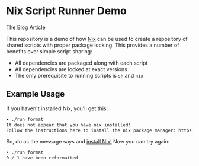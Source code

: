 # Nix Script Runner Demo

[The Blog Article](https://theviking.tech/devops/nix-scripting/)

This repository is a demo of how [Nix](https://nixos.org/) can be used to create a repository of shared scripts with proper
package locking. This provides a number of benefits over simple script sharing:

- All dependencies are packaged along with each script
- All dependencies are locked at exact versions
- The only prerequisite to running scripts is `sh` and `nix`

## Example Usage

If you haven't installed Nix, you'll get this:

```bash
➤ ./run format
It does not appear that you have nix installed!
Follow the instructions here to install the nix package manager: https://nixos.org/download
```

So, do as the message says and [install Nix!](https://nixos.org/download)
Now you can try again:

```bash
➤ ./run format
0 / 1 have been reformatted
```
